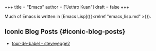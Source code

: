 +++
title = "Emacs"
author = ["Jethro Kuan"]
draft = false
+++

Much of Emacs is written in [Emacs Lisp]({{<relref "emacs_lisp.md" >}}).

## Iconic Blog Posts {#iconic-blog-posts}

- [tour-de-babel - steveyegge2](https://sites.google.com/site/steveyegge2/tour-de-babel)
